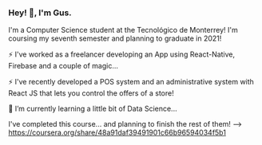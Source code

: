 ### Hey! 👋, I'm Gus.

I'm a Computer Science student at the Tecnológico de Monterrey!
I'm coursing my seventh semester and planning to graduate in 2021!


⚡ I've worked as a freelancer developing an App using React-Native, Firebase and a couple of magic...

⚡ I've recently developed a POS system and an administrative system with React JS that lets you control the offers of a store!

🌱 I’m currently learning a little bit of Data Science...

 I've completed this course... and planning to finish the rest of them! --> https://coursera.org/share/48a91daf39491901c66b96594034f5b1

<!--
**Gustavo-Hernandez/Gustavo-Hernandez** is a ✨ _special_ ✨ repository because its `README.md` (this file) appears on your GitHub profile.

Here are some ideas to get you started:

- 🔭 I’m currently working on ...
- 🌱 I’m currently learning ...
- 👯 I’m looking to collaborate on ...
- 🤔 I’m looking for help with ...
- 💬 Ask me about ...
- 📫 How to reach me: ...
- 😄 Pronouns: ...
- ⚡ Fun fact: ...
-->
